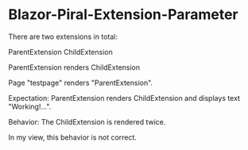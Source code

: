 # Blazor-Piral-Extension-Parameter



There are two extensions in total:

ParentExtension
ChildExtension

ParentExtension renders ChildExtension

Page "testpage" renders "ParentExtension".

Expectation: ParentExtension renders ChildExtension and displays text "Working!...".

Behavior:
The ChildExtension is rendered twice.

In my view, this behavior is not correct.